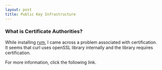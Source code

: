 ```yaml
---
layout: post
title: Public Key Infrastructure
---
```


### What is Certificate Authorities?

While installing [rvm](https://rvm.io), I came across a problem associated with certification. It seems that curl uses openSSL library internally and the library requires certification.

For more information, click the following link.
